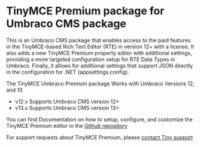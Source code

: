 # TinyMCE Premium package for Umbraco CMS package
This is an Umbraco CMS package that enables access to the paid features in the TinyMCE-based Rich Text Editor (RTE) in version 12+ with a license. It also adds a new TinyMCE Premium property editor with additional settings, providing a more targeted configuration setup for RTE Data Types in Umbraco. Finally, it allows for additional settings that support JSON directly in the configuration for .NET (appsettings.config).

The TinyMCE Umbraco Premium package Works with Umbraco Versions 12, and 13

* v12.x Supports Umbraco CMS version 12+
* v13.x Supports Umbraco CMS version 13+

You can find Documentation on how to setup, configure, and customize the TinyMCE Premium editor in the [Github repository](https://github.com/ProWorksCorporation/TinyMCE-Umbraco-Premium)

For support requests about TinyMCE Premium, please [contact Tiny support](https://support.tiny.cloud/)